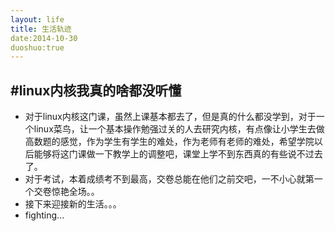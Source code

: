 ```yaml
---
layout: life
title: 生活轨迹
date:2014-10-30
duoshuo:true
---
```

#linux内核我真的啥都没听懂
-------------
*  对于linux内核这门课，虽然上课基本都去了，但是真的什么都没学到，对于一个linux菜鸟，让一个基本操作勉强过关的人去研究内核，有点像让小学生去做高数题的感觉，作为学生有学生的难处，作为老师有老师的难处，希望学院以后能够将这门课做一下教学上的调整吧，课堂上学不到东西真的有些说不过去了。
*  对于考试，本着成绩考不到最高，交卷总能在他们之前交吧，一不小心就第一个交卷惊艳全场。。
*  接下来迎接新的生活。。。
*  fighting...

